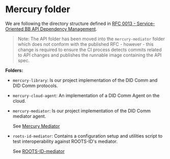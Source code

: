 # Mercury folder

We are following the directory structure defined in [RFC 0013 - Service-Oriented BB API Dependency Management](https://input-output.atlassian.net/wiki/spaces/ATB/pages/3534848001/RFC+0013+-+Service-Oriented+BB+API+Dependency+Management).

> Note: The API folder has been moved into the `mercury-mediator` folder which does not conform with the published RFC - however - this change is required to ensure the CI process detects commits related to API changes and publishes the runnable image containing the API spec.

**Folders:**

- `mercury-library`:
  Is our project implementation of the DID Comm and DID Comm protocols.

- `mercury-cloud-agent`:
  An implementation of a DID Comm Agent on the cloud.

- `mercury-mediator`:
  Is our project implementation of the DID Comm mediator agent.

  See [Mercury Mediator](./prism-mediator/README.md)

- `roots-id-mediator`:
  Contains a configuration setup and utilities script to test interoperability against ROOTS-ID's mediator.

  See [ROOTS-ID-mediator](./roots-id-mediator/REAMDE-ROOTS-ID-mediator.md)
